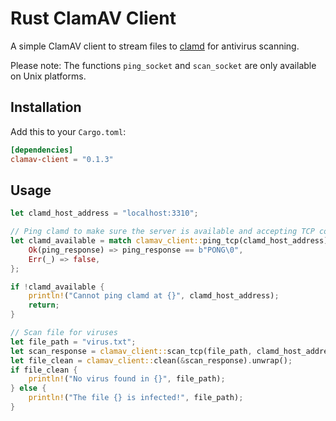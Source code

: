 # Rust ClamAV Client

A simple ClamAV client to stream files to [clamd](https://linux.die.net/man/8/clamd) for antivirus scanning.

Please note: The functions `ping_socket` and `scan_socket` are only available on Unix platforms.

## Installation

Add this to your `Cargo.toml`:

```toml
[dependencies]
clamav-client = "0.1.3"
```

## Usage

```rust
let clamd_host_address = "localhost:3310";

// Ping clamd to make sure the server is available and accepting TCP connections
let clamd_available = match clamav_client::ping_tcp(clamd_host_address) {
    Ok(ping_response) => ping_response == b"PONG\0",
    Err(_) => false,
};

if !clamd_available {
    println!("Cannot ping clamd at {}", clamd_host_address);
    return;
}

// Scan file for viruses
let file_path = "virus.txt";
let scan_response = clamav_client::scan_tcp(file_path, clamd_host_address, None).unwrap();
let file_clean = clamav_client::clean(&scan_response).unwrap();
if file_clean {
    println!("No virus found in {}", file_path);
} else {
    println!("The file {} is infected!", file_path);
}
```
